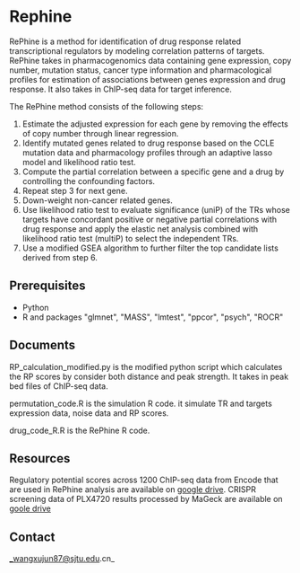 # Rephine

RePhine is a method for identification of drug response related transcriptional regulators by modeling correlation patterns of targets. RePhine takes in pharmacogenomics data containing gene expression, copy number, mutation status, cancer type information and pharmacological profiles for estimation of associations between genes expression and drug response. It also takes in ChIP-seq data for target inference.

The RePhine method consists of the following steps:
1)	Estimate the adjusted expression for each gene by removing the effects of copy number through linear regression.
2)	Identify mutated genes related to drug response based on the CCLE mutation data and pharmacology profiles through an adaptive lasso model and likelihood ratio test.
3)	Compute the partial correlation between a specific gene and a drug by controlling the confounding factors.
4)	Repeat step 3 for next gene.
5)	Down-weight non-cancer related genes.
6)	Use likelihood ratio test to evaluate significance (uniP) of the TRs whose targets have concordant positive or negative partial correlations with drug response and apply the elastic net analysis combined with likelihood ratio test (multiP) to select the independent TRs.
7)	Use a modified GSEA algorithm to further filter the top candidate lists derived from step 6.


## Prerequisites
* Python
* R and packages "glmnet", "MASS", "lmtest", "ppcor", "psych", "ROCR"

## Documents
RP_calculation_modified.py is the modified python script which calculates the RP scores by consider both distance and peak strength. It takes in peak bed files of ChIP-seq data.

permutation_code.R is the simulation R code. it simulate TR and targets expression data, noise data and RP scores.

drug_code_R.R is the RePhine R code. 

## Resources
Regulatory potential scores across 1200 ChIP-seq data from Encode that are used in RePhine analysis are available on [google drive](https://drive.google.com/file/d/1wWCKDMSbTBpfuw_s2pYf4RPw7QqjDDIr/view?usp=sharing).
CRISPR screening data of PLX4720 results processed by MaGeck are available on [goole drive](https://drive.google.com/file/d/1PVRZ8IrGZojku3GZYOXGag2gG1eXWXN5/view?usp=sharing)

## Contact
_wangxujun87@sjtu.edu.cn_


